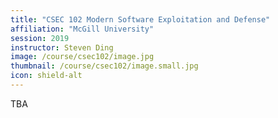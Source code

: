 ```yaml
---
title: "CSEC 102 Modern Software Exploitation and Defense"
affiliation: "McGill University"
session: 2019
instructor: Steven Ding
image: /course/csec102/image.jpg
thumbnail: /course/csec102/image.small.jpg
icon: shield-alt
---
```


TBA